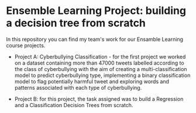 # Ensemble Learning Project: building a decision tree from scratch 

In this repository you can find my team's work for our Ensamble Learning course projects. 
* Project A: Cyberbullying Classification - for the first project we worked on a dataset containing more than 47000 tweets labelled according to the class of cyberbullying with the aim of creating a multi-classification model to predict cyberbullying type, implementing a binary classification model to flag potentially harmful tweet and exploring words and patterns associated with each type of cyberbullying.

* Project B: for this project, the task assigned was to build a Regression and a Classification Decision Trees from scratch.
